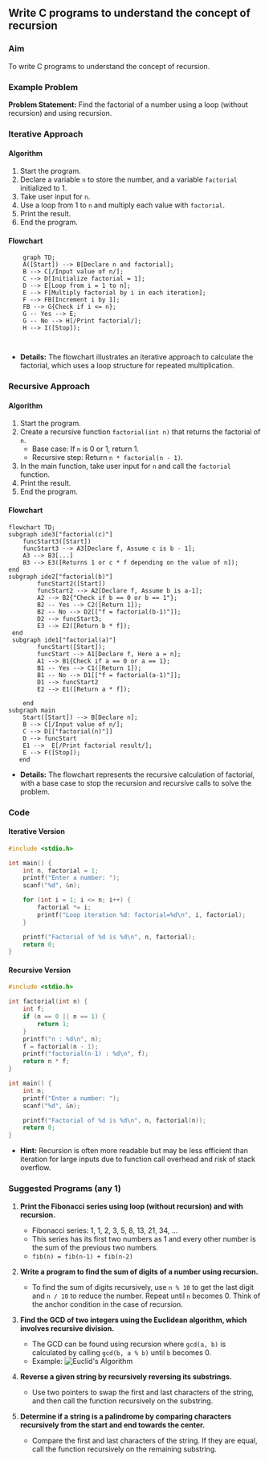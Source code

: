 ## Write C programs to understand the concept of recursion

### Aim
To write C programs to understand the concept of recursion.

### Example Problem
**Problem Statement:** Find the factorial of a number using a loop (without recursion) and using recursion.

### Iterative Approach
#### Algorithm
1. Start the program.
2. Declare a variable `n` to store the number, and a variable `factorial` initialized to 1.
3. Take user input for `n`.
4. Use a loop from 1 to `n` and multiply each value with `factorial`.
5. Print the result.
6. End the program.

#### Flowchart
```mermaid
    graph TD;
    A([Start]) --> B[Declare n and factorial];
    B --> C[/Input value of n/];
    C --> D[Initialize factorial = 1];
    D --> E[Loop from i = 1 to n];
    E --> F[Multiply factorial by i in each iteration];
    F --> FB[Increment i by 1];
    FB --> G{Check if i <= n};
    G -- Yes --> E;
    G -- No --> H[/Print factorial/];
    H --> I([Stop]);

  
```
- **Details:** The flowchart illustrates an iterative approach to calculate the factorial, which uses a loop structure for repeated multiplication.

### Recursive Approach
#### Algorithm
1. Start the program.
2. Create a recursive function `factorial(int n)` that returns the factorial of `n`.
   - Base case: If `n` is 0 or 1, return 1.
   - Recursive step: Return `n * factorial(n - 1)`.
3. In the main function, take user input for `n` and call the `factorial` function.
4. Print the result.
5. End the program.

#### Flowchart
```mermaid
flowchart TD;
subgraph ide3["factorial(c)"]
	funcStart3([Start])
	funcStart3 --> A3[Declare f, Assume c is b - 1];
	A3 --> B3[...]
	B3 --> E3([Returns 1 or c * f depending on the value of n]);
end
subgraph ide2["factorial(b)"]
	    funcStart2([Start])
        funcStart2 --> A2[Declare f, Assume b is a-1];
        A2 --> B2{"Check if b == 0 or b == 1"};
        B2 -- Yes --> C2([Return 1]);
        B2 -- No --> D2[["f = factorial(b-1)"]];
        D2 --> funcStart3;
        E3 --> E2([Return b * f]);
 end
 subgraph ide1["factorial(a)"]
		funcStart([Start]);
        funcStart --> A1[Declare f, Here a = n];
        A1 --> B1{Check if a == 0 or a == 1};
        B1 -- Yes --> C1([Return 1]);
        B1 -- No --> D1[["f = factorial(a-1)"]];
        D1 --> funcStart2
        E2 --> E1([Return a * f]);

    end
subgraph main
	Start([Start]) --> B[Declare n];
    B --> C[/Input value of n/];
    C --> D[["factorial(n)"]]
    D --> funcStart
    E1 -->  E[/Print factorial result/];
    E --> F([Stop]);
   end
```
- **Details:** The flowchart represents the recursive calculation of factorial, with a base case to stop the recursion and recursive calls to solve the problem.

### Code
#### Iterative Version
```c
#include <stdio.h>

int main() {
    int n, factorial = 1;
    printf("Enter a number: ");
    scanf("%d", &n);

    for (int i = 1; i <= n; i++) {
        factorial *= i;
        printf("Loop iteration %d: factorial=%d\n", i, factorial);
    }

    printf("Factorial of %d is %d\n", n, factorial);
    return 0;
}
```
#### Recursive Version
```c
#include <stdio.h>

int factorial(int n) {
    int f;
    if (n == 0 || n == 1) {
        return 1;
    }
    printf("n : %d\n", n);
    f = factorial(n - 1);
    printf("factorial(n-1) : %d\n", f);
    return n * f;
}

int main() {
    int n;
    printf("Enter a number: ");
    scanf("%d", &n);

    printf("Factorial of %d is %d\n", n, factorial(n));
    return 0;
}
```
- **Hint:** Recursion is often more readable but may be less efficient than iteration for large inputs due to function call overhead and risk of stack overflow.

### Suggested Programs (any 1)
1. **Print the Fibonacci series using loop (without recursion) and with recursion.**
   - Fibonacci series: 1, 1, 2, 3, 5, 8, 13, 21, 34, ...
   - This series has its first two numbers as 1 and every other number is the sum of the previous two numbers. 
   - `fib(n) = fib(n-1) + fib(n-2)`

2. **Write a program to find the sum of digits of a number using recursion.**
   - To find the sum of digits recursively, use `n % 10` to get the last digit and `n / 10` to reduce the number. Repeat until `n` becomes 0. Think of the anchor condition in the case of recursion.

3. **Find the GCD of two integers using the Euclidean algorithm, which involves recursive division.**
   - The GCD can be found using recursion where `gcd(a, b)` is calculated by calling `gcd(b, a % b)` until `b` becomes 0.
   - Example: ![Euclid's Algorithm](https://www.onlinemathlearning.com/image-files/euclid-algorithm.png)

4. **Reverse a given string by recursively reversing its substrings.**
   - Use two pointers to swap the first and last characters of the string, and then call the function recursively on the substring.

5. **Determine if a string is a palindrome by comparing characters recursively from the start and end towards the center.**
   - Compare the first and last characters of the string. If they are equal, call the function recursively on the remaining substring.
<!--stackedit_data:
eyJoaXN0b3J5IjpbNzQ2NzU1NzZdfQ==
-->